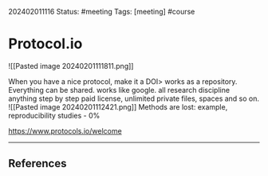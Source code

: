 202402011116
Status: #meeting
Tags: [meeting] #course 

# Protocol.io

![[Pasted image 20240201111811.png]]

When you have a nice protocol, make it  a DOI> works as a repository. 
Everything can be shared. works like google.
all research discipline 
anything step by step
paid license, unlimited private files, spaces and so on. 
![[Pasted image 20240201112421.png]]
Methods are lost: 
example, reproducibility studies - 0% 

https://www.protocols.io/welcome


---
## References
